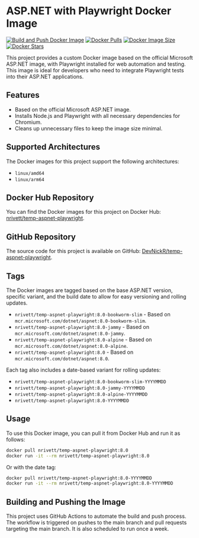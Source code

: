 # ASP.NET with Playwright Docker Image

[![Build and Push Docker Image](https://github.com/DevNickR/temp-aspnet-playwright/actions/workflows/docker-image.yml/badge.svg)](https://github.com/DevNickR/temp-aspnet-playwright/actions/workflows/docker-image.yml) 
[![Docker Pulls](https://img.shields.io/docker/pulls/nrivett/temp-aspnet-playwright)](https://hub.docker.com/r/nrivett/temp-aspnet-playwright) 
[![Docker Image Size](https://img.shields.io/docker/image-size/nrivett/temp-aspnet-playwright)](https://hub.docker.com/r/nrivett/temp-aspnet-playwright) 
[![Docker Stars](https://img.shields.io/docker/stars/nrivett/temp-aspnet-playwright)](https://hub.docker.com/r/nrivett/temp-aspnet-playwright)


This project provides a custom Docker image based on the official Microsoft ASP.NET image, with Playwright installed for web automation and testing. This image is ideal for developers who need to integrate Playwright tests into their ASP.NET applications.

## Features

- Based on the official Microsoft ASP.NET image.
- Installs Node.js and Playwright with all necessary dependencies for Chromium.
- Cleans up unnecessary files to keep the image size minimal.

## Supported Architectures

The Docker images for this project support the following architectures:
- `linux/amd64`
- `linux/arm64`

## Docker Hub Repository

You can find the Docker images for this project on Docker Hub: [nrivett/temp-aspnet-playwright](https://hub.docker.com/r/nrivett/temp-aspnet-playwright).

## GitHub Repository

The source code for this project is available on GitHub: [DevNickR/temp-aspnet-playwright](https://github.com/DevNickR/temp-aspnet-playwright).

## Tags

The Docker images are tagged based on the base ASP.NET version, specific variant, and the build date to allow for easy versioning and rolling updates.

- `nrivett/temp-aspnet-playwright:8.0-bookworm-slim` - Based on `mcr.microsoft.com/dotnet/aspnet:8.0-bookworm-slim`.
- `nrivett/temp-aspnet-playwright:8.0-jammy` - Based on `mcr.microsoft.com/dotnet/aspnet:8.0-jammy`.
- `nrivett/temp-aspnet-playwright:8.0-alpine` - Based on `mcr.microsoft.com/dotnet/aspnet:8.0-alpine`.
- `nrivett/temp-aspnet-playwright:8.0` - Based on `mcr.microsoft.com/dotnet/aspnet:8.0`.

Each tag also includes a date-based variant for rolling updates:
- `nrivett/temp-aspnet-playwright:8.0-bookworm-slim-YYYYMMDD`
- `nrivett/temp-aspnet-playwright:8.0-jammy-YYYYMMDD`
- `nrivett/temp-aspnet-playwright:8.0-alpine-YYYYMMDD`
- `nrivett/temp-aspnet-playwright:8.0-YYYYMMDD`

## Usage

To use this Docker image, you can pull it from Docker Hub and run it as follows:

```sh
docker pull nrivett/temp-aspnet-playwright:8.0
docker run -it --rm nrivett/temp-aspnet-playwright:8.0
```

Or with the date tag:
```sh
docker pull nrivett/temp-aspnet-playwright:8.0-YYYYMMDD
docker run -it --rm nrivett/temp-aspnet-playwright:8.0-YYYYMMDD
```

## Building and Pushing the Image
This project uses GitHub Actions to automate the build and push process. The workflow is triggered on pushes to the main branch and pull requests targeting the main branch. It is also scheduled to run once a week.